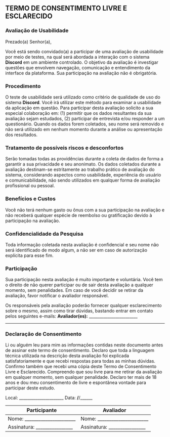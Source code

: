 

## TERMO DE CONSENTIMENTO LIVRE E ESCLARECIDO

### Avaliação de Usabilidade

Prezado(a) Senhor(a),

Você está sendo convidado(a) a participar de uma avaliação de usabilidade por meio de testes, na qual será abordada a interação com o sistema **Discord** em um ambiente controlado. O objetivo da avaliação é investigar questões que envolvem navegação, comunicação e entendimento da interface da plataforma. Sua participação na avaliação não é obrigatória.

### Procedimento

O teste de usabilidade será utilizado como critério de qualidade de uso do sistema **Discord**. Você irá utilizar este método para examinar a usabilidade da aplicação em questão. Para participar desta avaliação solicito a sua especial colaboração em: (1) permitir que os dados resultantes da sua avaliação sejam estudados, (2) participar de entrevista e/ou responder a um questionário. Quando os dados forem coletados, seu nome será removido e não será utilizado em nenhum momento durante a análise ou apresentação dos resultados.

### Tratamento de possíveis riscos e desconfortos

Serão tomadas todas as providências durante a coleta de dados de forma a garantir a sua privacidade e seu anonimato. Os dados coletados durante a avaliação destinam-se estritamente ao trabalho prático de avaliação do sistema, considerando aspectos como usabilidade, experiência do usuário e comunicabilidade, não sendo utilizados em qualquer forma de avaliação profissional ou pessoal.

### Benefícios e Custos

Você não terá nenhum gasto ou ônus com a sua participação na avaliação e não receberá qualquer espécie de reembolso ou gratificação devido à participação na avaliação.

### Confidencialidade da Pesquisa

Toda informação coletada nesta avaliação é confidencial e seu nome não será identificado de modo algum, a não ser em caso de autorização explícita para esse fim.

### Participação

Sua participação nesta avaliação é muito importante e voluntária. Você tem o direito de não querer participar ou de sair desta avaliação a qualquer momento, sem penalidades. Em caso de você decidir se retirar da avaliação, favor notificar o avaliador responsável.

Os responsáveis pela avaliação poderão fornecer qualquer esclarecimento sobre o mesmo, assim como tirar dúvidas, bastando entrar em contato pelos seguintes e-mails:
**Avaliador(es):** \_\_\_\_\_\_\_\_\_\_\_\_\_\_\_\_\_\_\_\_\_\_\_\_

---

### Declaração de Consentimento

Li ou alguém leu para mim as informações contidas neste documento antes de assinar este termo de consentimento. Declaro que toda a linguagem técnica utilizada na descrição desta avaliação foi explicada satisfatoriamente e que recebi respostas para todas as minhas dúvidas. Confirmo também que recebi uma cópia deste Termo de Consentimento Livre e Esclarecido. Compreendo que sou livre para me retirar da avaliação em qualquer momento, sem qualquer penalidade. Declaro ter mais de 18 anos e dou meu consentimento de livre e espontânea vontade para participar deste estudo.

Local: \_\_\_\_\_\_\_\_\_\_\_\_\_\_\_\_\_\_\_\_\_\_
Data: ****/****/\_\_\_\_\_\_

| Participante                                       | Avaliador                                          |
| -------------------------------------------------- | -------------------------------------------------- |
| Nome: \_\_\_\_\_\_\_\_\_\_\_\_\_\_\_\_\_\_\_\_\_\_ | Nome: \_\_\_\_\_\_\_\_\_\_\_\_\_\_\_\_\_\_\_\_\_\_ |
| Assinatura: \_\_\_\_\_\_\_\_\_\_\_\_\_\_\_\_       | Assinatura: \_\_\_\_\_\_\_\_\_\_\_\_\_\_\_\_       |


